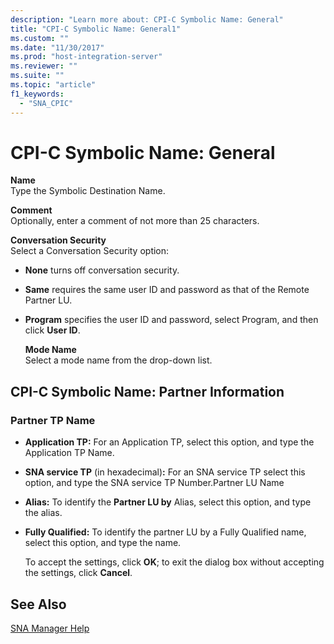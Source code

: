 ```yaml
---
description: "Learn more about: CPI-C Symbolic Name: General"
title: "CPI-C Symbolic Name: General1"
ms.custom: ""
ms.date: "11/30/2017"
ms.prod: "host-integration-server"
ms.reviewer: ""
ms.suite: ""
ms.topic: "article"
f1_keywords: 
  - "SNA_CPIC"
---
```

# CPI-C Symbolic Name: General
**Name**  
 Type the Symbolic Destination Name.  
  
 **Comment**  
 Optionally, enter a comment of not more than 25 characters.  
  
 **Conversation Security**  
 Select a Conversation Security option:  
  
- **None** turns off conversation security.  
  
- **Same** requires the same user ID and password as that of the Remote Partner LU.  
  
- **Program** specifies the user ID and password, select Program, and then click **User ID**.  
  
  **Mode Name**  
  Select a mode name from the drop-down list.  
  
## CPI-C Symbolic Name: Partner Information  
  
### Partner TP Name  
  
- **Application TP:** For an Application TP, select this option, and type the Application TP Name.  
  
- **SNA service TP** (in hexadecimal)**:** For an SNA service TP select this option, and type the SNA service TP Number.Partner LU Name  
  
- **Alias:** To identify the **Partner LU by** Alias, select this option, and type the alias.  
  
- **Fully Qualified:** To identify the partner LU by a Fully Qualified name, select this option, and type the name.  
  
  To accept the settings, click **OK**; to exit the dialog box without accepting the settings, click **Cancel**.  
  
## See Also  
 [SNA Manager Help](../core/sna-manager-help1.md)
